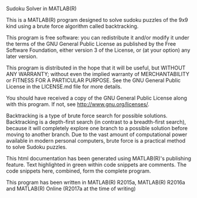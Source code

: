 Sudoku Solver in MATLAB(R)

This is a MATLAB(R) program designed to solve sudoku puzzles of the 9x9 
kind using a brute force algorithm called backtracking. 

This program is free software: you can redistribute it and/or modify
it under the terms of the GNU General Public License as published by
the Free Software Foundation, either version 3 of the License, or
(at your option) any later version.

This program is distributed in the hope that it will be useful,
but WITHOUT ANY WARRANTY; without even the implied warranty of
MERCHANTABILITY or FITNESS FOR A PARTICULAR PURPOSE.  See the
GNU General Public License in the LICENSE.md file for more details.

You should have received a copy of the GNU General Public License
along with this program.  If not, see <http://www.gnu.org/licenses/>.

Backtracking is a type of brute force search for possible solutions. 
Backtracking is a depth-first search (in contrast to a breadth-first 
search), because it will completely explore one branch to a possible 
solution before moving to another branch. Due to the vast amount of
computational power available in modern personal computers, brute force
is a practical method to solve Sudoku puzzles.

This html
documentation has been generated using MATLAB(R)'s publishing feature.
Text highlighted in green within code snippets are comments. The code
snippets here, combined, form the complete program. 

This program has been written in MATLAB(R) R2015a, MATLAB(R) R2016a and
MATLAB(R) Online (R2017a at the time of writing)